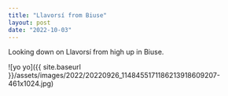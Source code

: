 ```yaml
---
title: "Llavorsí from Biuse"
layout: post
date: "2022-10-03"
---
```


Looking down on Llavorsí from high up in Biuse.

![yo yo]({{ site.baseurl }}/assets/images/2022/20220926_1148455171186213918609207-461x1024.jpg)
